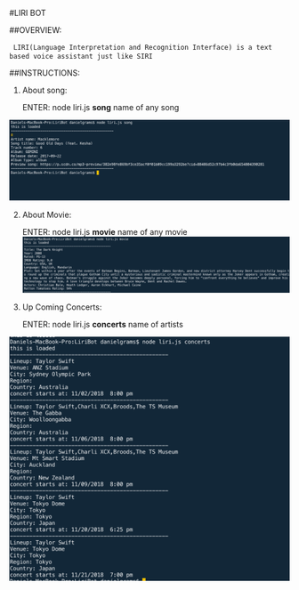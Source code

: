 #LIRI BOT

##OVERVIEW:

     LIRI(Language Interpretation and Recognition Interface) is a text based voice assistant just like SIRI 

##INSTRUCTIONS:

1. About song:

    ENTER:  node liri.js   **song**  name of any song

![alt text](./images/1.png)


2. About Movie:

    ENTER:  node liri.js    **movie**  name of any movie
![alt text](./images/2.png)

3. Up Coming Concerts:

    ENTER:  node liri.js   **concerts**   name of artists

![alt text](./images/3.png)